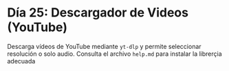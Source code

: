 # Día 25: Descargador de Videos (YouTube)

Descarga vídeos de YouTube mediante `yt-dlp` y permite seleccionar resolución o solo audio.
Consulta el archivo `help.md` para instalar la librerçia adecuada
